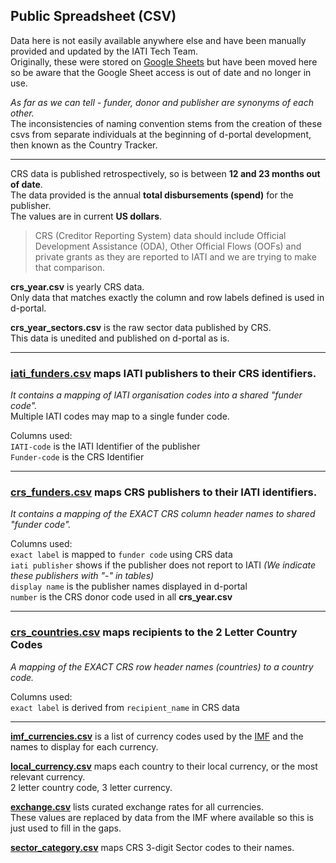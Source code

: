 ## Public Spreadsheet (CSV)
Data here is not easily available anywhere else and have been manually provided and updated by the IATI Tech Team.  
Originally, these were stored on [Google Sheets](https://docs.google.com/spreadsheets/d/1jpXHDNmJ1WPdrkidEle0Ig13zLlXw4eV6WkbSy6kWk4/) but have been moved here so be aware that the Google Sheet access is out of date and no longer in use.

*As far as we can tell - funder, donor and publisher are synonyms of each other.*  
The inconsistencies of naming convention stems from the creation of these csvs from separate individuals at the beginning of d-portal development, then known as the Country Tracker.  

----

CRS data is published retrospectively, so is between **12 and 23 months out of date**.  
The data provided is the annual **total disbursements (spend)** for the publisher.  
The values are in current **US dollars**.

> CRS (Creditor Reporting System) data should include Official Development Assistance (ODA), Other Official Flows (OOFs) and private grants as they are reported to IATI and we are trying to make that comparison.

**crs_year.csv** is yearly CRS data.  
Only data that matches exactly the column and row labels defined is used in d-portal.

**crs_year_sectors.csv** is the raw sector data published by CRS.  
This data is unedited and published on d-portal as is.

----

### [**iati_funders.csv**](https://github.com/devinit/D-Portal/blob/master/dstore/csv/iati_funders.csv) maps IATI publishers to their CRS identifiers.  
*It contains a mapping of IATI organisation codes into a shared "funder code".*  
Multiple IATI codes may map to a single funder code.  

Columns used:  
```IATI-code``` is the IATI Identifier of the publisher  
```Funder-code``` is the CRS Identifier

----

### [**crs_funders.csv**](https://github.com/devinit/D-Portal/blob/master/dstore/csv/crs_funders.csv) maps CRS publishers to their IATI identifiers.  
*It contains a mapping of the EXACT CRS column header names to shared "funder code".*   

Columns used:  
```exact label``` is mapped to ```funder code``` using CRS data  
```iati publisher``` shows if the publisher does not report to IATI *(We indicate these publishers with "-" in tables)*  
```display name``` is the publisher names displayed in d-portal  
```number``` is the CRS donor code used in all **crs_year.csv**  

----

### [**crs_countries.csv**](https://github.com/devinit/D-Portal/blob/master/dstore/csv/crs_countries.csv) maps recipients to the 2 Letter Country Codes  
*A mapping of the EXACT CRS row header names (countries) to a country code.*  

Columns used:  
```exact label``` is derived from ```recipient_name``` in CRS data 

----

[**imf_currencies.csv**](https://github.com/devinit/D-Portal/blob/master/dstore/csv/imf_currencies.csv) is a list of currency codes used by the [IMF](http://www.imf.org/external/np/fin/data/rms_mth.aspx) and the names to display for each currency.  

[**local_currency.csv**](https://github.com/devinit/D-Portal/blob/master/dstore/csv/local_currency.csv) maps each country to their local currency, or the most relevant currency.  
2 letter country code, 3 letter currency.  

[**exchange.csv**](https://github.com/devinit/D-Portal/blob/master/dstore/csv/exchange.csv)	lists curated exchange rates for all currencies.  
These values are replaced by data from the IMF where available so this is just used to fill in the gaps.  

[**sector_category.csv**](https://github.com/devinit/D-Portal/blob/master/dstore/csv/sector_category.csv) maps CRS 3-digit Sector codes to their names.  


